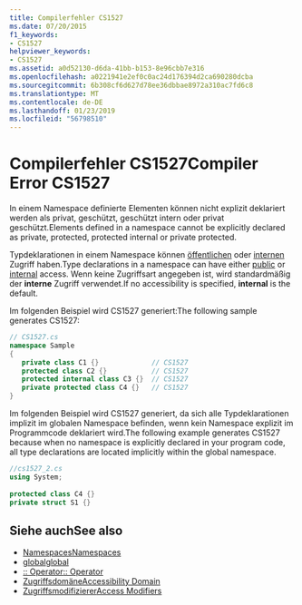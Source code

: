 ```yaml
---
title: Compilerfehler CS1527
ms.date: 07/20/2015
f1_keywords:
- CS1527
helpviewer_keywords:
- CS1527
ms.assetid: a0d52130-d6da-41bb-b153-8e96cbb7e316
ms.openlocfilehash: a0221941e2ef0c0ac24d176394d2ca690280dcba
ms.sourcegitcommit: 6b308cf6d627d78ee36dbbae8972a310ac7fd6c8
ms.translationtype: MT
ms.contentlocale: de-DE
ms.lasthandoff: 01/23/2019
ms.locfileid: "56798510"
---
```

# <a name="compiler-error-cs1527"></a><span data-ttu-id="7d9e2-102">Compilerfehler CS1527</span><span class="sxs-lookup"><span data-stu-id="7d9e2-102">Compiler Error CS1527</span></span>
<span data-ttu-id="7d9e2-103">In einem Namespace definierte Elementen können nicht explizit deklariert werden als privat, geschützt, geschützt intern oder privat geschützt.</span><span class="sxs-lookup"><span data-stu-id="7d9e2-103">Elements defined in a namespace cannot be explicitly declared as private, protected, protected internal or private protected.</span></span> 
  
 <span data-ttu-id="7d9e2-104">Typdeklarationen in einem Namespace können [öffentlichen](../../csharp/language-reference/keywords/public.md) oder [internen](../../csharp/language-reference/keywords/internal.md) Zugriff haben.</span><span class="sxs-lookup"><span data-stu-id="7d9e2-104">Type declarations in a namespace can have either [public](../../csharp/language-reference/keywords/public.md) or [internal](../../csharp/language-reference/keywords/internal.md) access.</span></span> <span data-ttu-id="7d9e2-105">Wenn keine Zugriffsart angegeben ist, wird standardmäßig der **interne** Zugriff verwendet.</span><span class="sxs-lookup"><span data-stu-id="7d9e2-105">If no accessibility is specified, **internal** is the default.</span></span>  
  
 <span data-ttu-id="7d9e2-106">Im folgenden Beispiel wird CS1527 generiert:</span><span class="sxs-lookup"><span data-stu-id="7d9e2-106">The following sample generates CS1527:</span></span>  
  
```csharp  
// CS1527.cs  
namespace Sample  
{  
   private class C1 {}             // CS1527  
   protected class C2 {}           // CS1527  
   protected internal class C3 {}  // CS1527  
   private protected class C4 {}   // CS1527
}  
```  
  
 <span data-ttu-id="7d9e2-107">Im folgenden Beispiel wird CS1527 generiert, da sich alle Typdeklarationen implizit im globalen Namespace befinden, wenn kein Namespace explizit im Programmcode deklariert wird.</span><span class="sxs-lookup"><span data-stu-id="7d9e2-107">The following example generates CS1527 because when no namespace is explicitly declared in your program code, all type declarations are located implicitly within the global namespace.</span></span>  
  
```csharp  
//cs1527_2.cs  
using System;  
  
protected class C4 {}  
private struct S1 {}  
```  
  
## <a name="see-also"></a><span data-ttu-id="7d9e2-108">Siehe auch</span><span class="sxs-lookup"><span data-stu-id="7d9e2-108">See also</span></span>

- [<span data-ttu-id="7d9e2-109">Namespaces</span><span class="sxs-lookup"><span data-stu-id="7d9e2-109">Namespaces</span></span>](../../csharp/programming-guide/namespaces/index.md)
- [<span data-ttu-id="7d9e2-110">global</span><span class="sxs-lookup"><span data-stu-id="7d9e2-110">global</span></span>](../../csharp/language-reference/keywords/global.md)
- [<span data-ttu-id="7d9e2-111">:: Operator</span><span class="sxs-lookup"><span data-stu-id="7d9e2-111">:: Operator</span></span>](../../csharp/language-reference/operators/namespace-alias-qualifer.md)
- [<span data-ttu-id="7d9e2-112">Zugriffsdomäne</span><span class="sxs-lookup"><span data-stu-id="7d9e2-112">Accessibility Domain</span></span>](../../csharp/language-reference/keywords/accessibility-domain.md)
- [<span data-ttu-id="7d9e2-113">Zugriffsmodifizierer</span><span class="sxs-lookup"><span data-stu-id="7d9e2-113">Access Modifiers</span></span>](../../csharp/programming-guide/classes-and-structs/access-modifiers.md)
